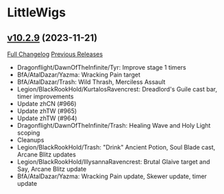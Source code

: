 # LittleWigs

## [v10.2.9](https://github.com/BigWigsMods/LittleWigs/tree/v10.2.9) (2023-11-21)
[Full Changelog](https://github.com/BigWigsMods/LittleWigs/compare/v10.2.8...v10.2.9) [Previous Releases](https://github.com/BigWigsMods/LittleWigs/releases)

- Dragonflight/DawnOfTheInfinite/Tyr: Improve stage 1 timers  
- BfA/AtalDazar/Yazma: Wracking Pain target  
- BfA/AtalDazar/Trash: Wild Thrash, Merciless Assault  
- Legion/BlackRookHold/KurtalosRavencrest: Dreadlord's Guile cast bar, timer improvements  
- Update zhCN (#966)  
- Update zhTW (#965)  
- Update zhTW (#964)  
- Dragonflight/DawnOfTheInfinite/Trash: Healing Wave and Holy Light scoping  
- Cleanups  
- Legion/BlackRookHold/Trash: "Drink" Ancient Potion, Soul Blade cast, Arcane Blitz updates  
- Legion/BlackRookHold/IllysannaRavencrest: Brutal Glaive target and Say, Arcane Blitz update  
- BfA/AtalDazar/Yazma: Wracking Pain update, Skewer update, timer update  
